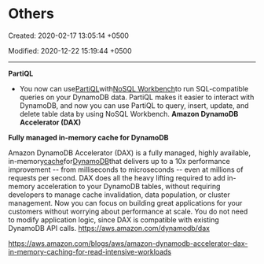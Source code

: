 # Others

Created: 2020-02-17 13:05:14 +0500

Modified: 2020-12-22 15:19:44 +0500

---

**PartiQL**
-   You now can use[PartiQL](https://aws.amazon.com/blogs/opensource/announcing-partiql-one-query-language-for-all-your-data/)with[NoSQL Workbench](https://docs.aws.amazon.com/amazondynamodb/latest/developerguide/workbench.html)to run SQL-compatible queries on your DynamoDB data. PartiQL makes it easier to interact with DynamoDB, and now you can use PartiQL to query, insert, update, and delete table data by using NoSQL Workbench.
**Amazon DynamoDB Accelerator (DAX)**

**Fully managed in-memory cache for DynamoDB**

Amazon DynamoDB Accelerator (DAX) is a fully managed, highly available, in-memory[cache](https://aws.amazon.com/caching/)for[DynamoDB](https://aws.amazon.com/dynamodb/)that delivers up to a 10x performance improvement -- from milliseconds to microseconds -- even at millions of requests per second. DAX does all the heavy lifting required to add in-memory acceleration to your DynamoDB tables, without requiring developers to manage cache invalidation, data population, or cluster management. Now you can focus on building great applications for your customers without worrying about performance at scale. You do not need to modify application logic, since DAX is compatible with existing DynamoDB API calls.
<https://aws.amazon.com/dynamodb/dax>

<https://aws.amazon.com/blogs/aws/amazon-dynamodb-accelerator-dax-in-memory-caching-for-read-intensive-workloads>
